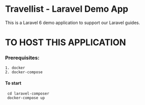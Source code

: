 # Travellist - Laravel Demo App

This is a Laravel 6 demo application to support our Laravel guides.

# TO HOST THIS APPLICATION

### Prerequisites:
    1. docker 
    2. docker-compose
#### To start 
     cd laravel-composer
     docker-compose up 
